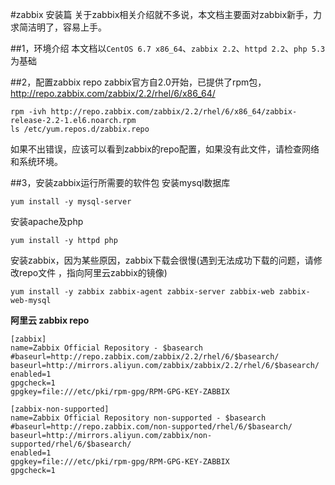 #zabbix 安装篇
关于zabbix相关介绍就不多说，本文档主要面对zabbix新手，力求简洁明了，容易上手。

##1，环境介绍
本文档以`CentOS 6.7 x86_64`、`zabbix 2.2`、`httpd 2.2`、`php 5.3`为基础

##2，配置zabbix repo
zabbix官方自2.0开始，已提供了rpm包，http://repo.zabbix.com/zabbix/2.2/rhel/6/x86_64/

    rpm -ivh http://repo.zabbix.com/zabbix/2.2/rhel/6/x86_64/zabbix-release-2.2-1.el6.noarch.rpm
    ls /etc/yum.repos.d/zabbix.repo
  
如果不出错误，应该可以看到zabbix的repo配置，如果没有此文件，请检查网络和系统环境。

##3，安装zabbix运行所需要的软件包
安装mysql数据库

    yum install -y mysql-server
    
安装apache及php

    yum install -y httpd php

安装zabbix，因为某些原因，zabbix下载会很慢(遇到无法成功下载的问题，请修改repo文件 ，指向阿里云zabbix的镜像)

    yum install -y zabbix zabbix-agent zabbix-server zabbix-web zabbix-web-mysql
    
**阿里云 zabbix repo**
```
[zabbix]
name=Zabbix Official Repository - $basearch
#baseurl=http://repo.zabbix.com/zabbix/2.2/rhel/6/$basearch/
baseurl=http://mirrors.aliyun.com/zabbix/zabbix/2.2/rhel/6/$basearch/
enabled=1
gpgcheck=1
gpgkey=file:///etc/pki/rpm-gpg/RPM-GPG-KEY-ZABBIX

[zabbix-non-supported]
name=Zabbix Official Repository non-supported - $basearch 
#baseurl=http://repo.zabbix.com/non-supported/rhel/6/$basearch/
baseurl=http://mirrors.aliyun.com/zabbix/non-supported/rhel/6/$basearch/
enabled=1
gpgkey=file:///etc/pki/rpm-gpg/RPM-GPG-KEY-ZABBIX
gpgcheck=1
```








